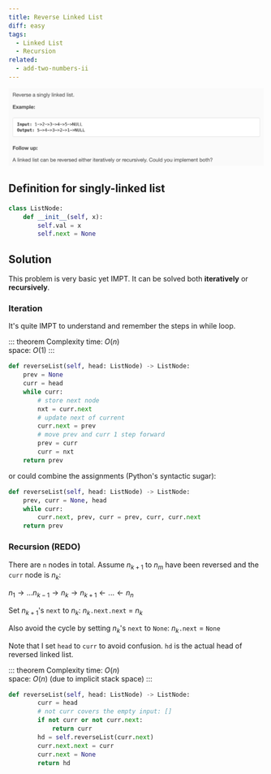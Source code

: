 ```yaml
---
title: Reverse Linked List
diff: easy
tags:
  - Linked List
  - Recursion
related:
  - add-two-numbers-ii
---
```


<img class="medium-zoom" src="/algo/reverse-linked-list.png" alt="https://leetcode.com/problems/reverse-linked-list">

## Definition for singly-linked list

```py
class ListNode:
    def __init__(self, x):
        self.val = x
        self.next = None
```

## Solution

This problem is very basic yet IMPT. It can be solved both **iteratively** or **recursively**.

### Iteration

It's quite IMPT to understand and remember the steps in while loop.

::: theorem Complexity
time: $O(n)$  
space: $O(1)$
:::

```py
def reverseList(self, head: ListNode) -> ListNode:
    prev = None
    curr = head
    while curr:
        # store next node
        nxt = curr.next
        # update next of current
        curr.next = prev
        # move prev and curr 1 step forward
        prev = curr
        curr = nxt
    return prev
```

or could combine the assignments (Python's syntactic sugar):

```py
def reverseList(self, head: ListNode) -> ListNode:
    prev, curr = None, head
    while curr:
        curr.next, prev, curr = prev, curr, curr.next
    return prev
```

### Recursion (REDO)

There are `n` nodes in total. Assume $n_{k+1}$ to $n_m$ have been reversed and the `curr` node is $n_k$:

$n_1 \rightarrow ... n_{k-1} \rightarrow n_k \rightarrow n_{k+1} \leftarrow ... \leftarrow n_n$

Set $n_{k+1}$'s `next` to $n_k$: $n_k$`.next.next` = $n_k$

Also avoid the cycle by setting $n_k$'s `next` to `None`: $n_k$`.next` = `None`

Note that I set `head` to `curr` to avoid confusion. `hd` is the actual head of reversed linked list.

::: theorem Complexity
time: $O(n)$  
space: $O(n)$ (due to implicit stack space)
:::

```py
def reverseList(self, head: ListNode) -> ListNode:
        curr = head
        # not curr covers the empty input: []
        if not curr or not curr.next:
            return curr
        hd = self.reverseList(curr.next)
        curr.next.next = curr
        curr.next = None
        return hd
```
